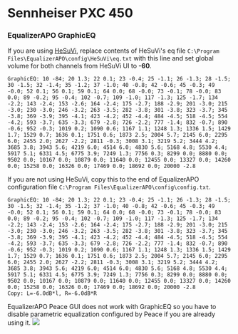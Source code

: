 # Sennheiser PXC 450
### EqualizerAPO GraphicEQ
If you are using [HeSuVi](https://sourceforge.net/projects/hesuvi/), replace contents of HeSuVi's eq file `C:\Program Files\EqualizerAPO\config\HeSuVi\eq.txt` with this line and set global volume for both channels from HeSuVi UI to **-60**.
```
GraphicEQ: 10 -84; 20 1.3; 22 0.1; 23 -0.4; 25 -1.1; 26 -1.3; 28 -1.5; 30 -1.5; 32 -1.4; 35 -1.2; 37 -1.0; 40 -0.8; 42 -0.6; 45 -0.3; 49 -0.0; 52 0.1; 56 0.1; 59 0.1; 64 0.0; 68 -0.0; 73 -0.1; 78 -0.0; 83 0.0; 89 -0.2; 95 -0.4; 102 -0.7; 109 -1.0; 117 -1.3; 125 -1.7; 134 -2.2; 143 -2.4; 153 -2.6; 164 -2.4; 175 -2.7; 188 -2.9; 201 -3.0; 215 -3.0; 230 -3.0; 246 -3.2; 263 -3.5; 282 -3.8; 301 -3.8; 323 -3.7; 345 -3.8; 369 -3.9; 395 -4.1; 423 -4.2; 452 -4.4; 484 -4.5; 518 -4.5; 554 -4.2; 593 -3.7; 635 -3.3; 679 -2.8; 726 -2.2; 777 -1.4; 832 -0.7; 890 -0.6; 952 -0.3; 1019 0.2; 1090 0.6; 1167 1.1; 1248 1.3; 1336 1.5; 1429 1.7; 1529 0.7; 1636 0.1; 1751 0.6; 1873 2.5; 2004 5.7; 2145 6.0; 2295 6.0; 2455 2.0; 2627 -2.2; 2811 -0.3; 3008 3.1; 3219 5.2; 3444 4.2; 3685 3.8; 3943 5.6; 4219 6.0; 4514 6.0; 4830 5.6; 5168 4.8; 5530 4.4; 5917 5.1; 6331 4.5; 6775 3.9; 7249 1.3; 7756 0.3; 8299 0.0; 8880 0.0; 9502 0.0; 10167 0.0; 10879 0.0; 11640 0.0; 12455 0.0; 13327 0.0; 14260 0.0; 15258 0.0; 16326 0.0; 17469 0.0; 18692 0.0; 20000 -2.8
```
If you are not using HeSuVi, copy this to the end of EqualizerAPO configuration file `C:\Program Files\EqualizerAPO\config\config.txt`.
```
GraphicEQ: 10 -84; 20 1.3; 22 0.1; 23 -0.4; 25 -1.1; 26 -1.3; 28 -1.5; 30 -1.5; 32 -1.4; 35 -1.2; 37 -1.0; 40 -0.8; 42 -0.6; 45 -0.3; 49 -0.0; 52 0.1; 56 0.1; 59 0.1; 64 0.0; 68 -0.0; 73 -0.1; 78 -0.0; 83 0.0; 89 -0.2; 95 -0.4; 102 -0.7; 109 -1.0; 117 -1.3; 125 -1.7; 134 -2.2; 143 -2.4; 153 -2.6; 164 -2.4; 175 -2.7; 188 -2.9; 201 -3.0; 215 -3.0; 230 -3.0; 246 -3.2; 263 -3.5; 282 -3.8; 301 -3.8; 323 -3.7; 345 -3.8; 369 -3.9; 395 -4.1; 423 -4.2; 452 -4.4; 484 -4.5; 518 -4.5; 554 -4.2; 593 -3.7; 635 -3.3; 679 -2.8; 726 -2.2; 777 -1.4; 832 -0.7; 890 -0.6; 952 -0.3; 1019 0.2; 1090 0.6; 1167 1.1; 1248 1.3; 1336 1.5; 1429 1.7; 1529 0.7; 1636 0.1; 1751 0.6; 1873 2.5; 2004 5.7; 2145 6.0; 2295 6.0; 2455 2.0; 2627 -2.2; 2811 -0.3; 3008 3.1; 3219 5.2; 3444 4.2; 3685 3.8; 3943 5.6; 4219 6.0; 4514 6.0; 4830 5.6; 5168 4.8; 5530 4.4; 5917 5.1; 6331 4.5; 6775 3.9; 7249 1.3; 7756 0.3; 8299 0.0; 8880 0.0; 9502 0.0; 10167 0.0; 10879 0.0; 11640 0.0; 12455 0.0; 13327 0.0; 14260 0.0; 15258 0.0; 16326 0.0; 17469 0.0; 18692 0.0; 20000 -2.8
Copy: L=-6.0dB*l, R=-6.0dB*R
```
EqualizerAPO Peace GUI does not work with GraphicEQ so you have to disable parametric equalization configured by Peace if you are already using it.
![](https://raw.githubusercontent.com/jaakkopasanen/AutoEq/master/results/SBAF-Serious/headphoncecom/onear/Sennheiser%20PXC%20450/Sennheiser%20PXC%20450.png)
